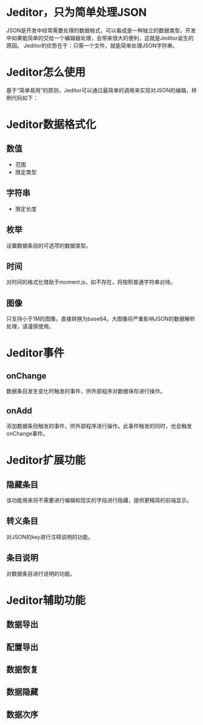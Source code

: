 # Jeditor，只为简单处理JSON
JSON是开发中经常需要处理的数据格式，可以看成是一种独立的数据类型，开发中如果能简单的交给一个编辑器处理，会带来很大的便利，这就是Jeditor诞生的原因。
Jeditor的优势在于：只需一个文件，就能简单处理JSON字符串。

# Jeditor怎么使用
基于“简单易用”的原则，Jeditor可以通过最简单的调用来实现对JSON的编辑，样例代码如下：

# Jeditor数据格式化
## 数值
* 范围
* 限定类型

## 字符串
* 限定长度

## 枚举
设置数据条目的可选项的数据类型。

## 时间
对时间的格式化借助于moment.js，如不存在，将按照普通字符串对待。

## 图像
只支持小于1M的图像，直接转换为base64。大图像将严重影响JSON的数据解析处理，请谨慎使用。

# Jeditor事件
## onChange
数据条目发生变化时触发的事件，供外部程序对数据保存进行操作。

## onAdd
添加数据条目触发的事件，供外部程序进行操作。此事件触发的同时，也会触发onChange事件。

# Jeditor扩展功能
## 隐藏条目
该功能用来将不需要进行编辑和现实的字段进行隐藏，提供更精简的前端显示。

## 转义条目
对JSON的key进行注释说明的功能。

## 条目说明
对数据条目进行说明的功能。

# Jeditor辅助功能
## 数据导出
## 配置导出
## 数据恢复
## 数据隐藏
## 数据次序
